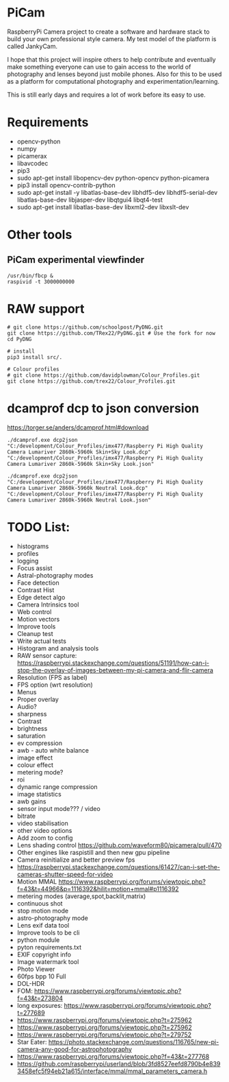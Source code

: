 # PiCam
RaspberryPi Camera project to create a software and hardware stack to build your own professional style camera.
My test model of the platform is called JankyCam.

I hope that this project will inspire others to help contribute and eventually make something everyone can use to gain access to the world of photography and lenses beyond just mobile phones. Also for this to be used as a platform for computational photography and experimentation/learning.

This is still early days and requires a lot of work before its easy to use.

# Requirements
- opencv-python
- numpy
- picamerax
- libavcodec
- pip3
- sudo apt-get install libopencv-dev python-opencv python-picamera
- pip3 install opencv-contrib-python
- sudo apt-get install -y libatlas-base-dev libhdf5-dev libhdf5-serial-dev libatlas-base-dev libjasper-dev  libqtgui4  libqt4-test
- sudo apt-get install libatlas-base-dev libxml2-dev libxslt-dev

# Other tools
## PiCam experimental viewfinder
```
/usr/bin/fbcp &
raspivid -t 3000000000
```

# RAW support
```
# git clone https://github.com/schoolpost/PyDNG.git
git clone https://github.com/TRex22/PyDNG.git # Use the fork for now
cd PyDNG

# install
pip3 install src/.

# Colour profiles
# git clone https://github.com/davidplowman/Colour_Profiles.git
git clone https://github.com/trex22/Colour_Profiles.git
```

# dcamprof dcp to json conversion
https://torger.se/anders/dcamprof.html#download

```
./dcamprof.exe dcp2json "C:/development/Colour_Profiles/imx477/Raspberry Pi High Quality Camera Lumariver 2860k-5960k Skin+Sky Look.dcp" "C:/development/Colour_Profiles/imx477/Raspberry Pi High Quality Camera Lumariver 2860k-5960k Skin+Sky Look.json"

./dcamprof.exe dcp2json "C:/development/Colour_Profiles/imx477/Raspberry Pi High Quality Camera Lumariver 2860k-5960k Neutral Look.dcp" "C:/development/Colour_Profiles/imx477/Raspberry Pi High Quality Camera Lumariver 2860k-5960k Neutral Look.json"
```

# TODO List:
  - histograms
  - profiles
  - logging
  - Focus assist
  - Astral-photography modes
  - Face detection
  - Contrast Hist
  - Edge detect algo
  - Camera Intrinsics tool
  - Web control
  - Motion vectors
  - Improve tools
  - Cleanup test
  - Write actual tests
  - Histogram and analysis tools
  - RAW sensor capture: https://raspberrypi.stackexchange.com/questions/51191/how-can-i-stop-the-overlay-of-images-between-my-pi-camera-and-flir-camera
  - Resolution (FPS as label)
  - FPS option (wrt resolution)
  - Menus
  - Proper overlay
  - Audio?
  - sharpness
  - Contrast
  - brightness
  - saturation
  - ev compression
  - awb - auto white balance
  - image effect
  - colour effect
  - metering mode?
  - roi
  - dynamic range compression
  - image statistics
  - awb gains
  - sensor input mode??? / video
  - bitrate
  - video stabilisation
  - other video options
  - Add zoom to config
  - Lens shading control https://github.com/waveform80/picamera/pull/470
  - Other engines like raspistill and then new gpu pipeline
  - Camera reinitialize and better preview fps
  - https://raspberrypi.stackexchange.com/questions/61427/can-i-set-the-cameras-shutter-speed-for-video
  - Motion MMAL https://www.raspberrypi.org/forums/viewtopic.php?f=43&t=44966&p=1116392&hilit=motion+mmal#p1116392
  - metering modes (average,spot,backlit,matrix)
  - continuous shot
  - stop motion mode
  - astro-photography mode
  - Lens exif data tool
  - Improve tools to be cli
  - python module
  - pyton requirements.txt
  - EXIF copyright info
  - Image watermark tool
  - Photo Viewer
  - 60fps bpp 10 Full
  - DOL-HDR
  - FOM: https://www.raspberrypi.org/forums/viewtopic.php?f=43&t=273804
  - long exposures: https://www.raspberrypi.org/forums/viewtopic.php?t=277689
  - https://www.raspberrypi.org/forums/viewtopic.php?t=275962
  - https://www.raspberrypi.org/forums/viewtopic.php?t=275962
  - https://www.raspberrypi.org/forums/viewtopic.php?t=279752
  - Star Eater: https://photo.stackexchange.com/questions/116765/new-pi-camera-any-good-for-astrophotography
  - https://www.raspberrypi.org/forums/viewtopic.php?f=43&t=277768
  - https://github.com/raspberrypi/userland/blob/3fd8527eefd8790b4e8393458efc5f94eb21a615/interface/mmal/mmal_parameters_camera.h
